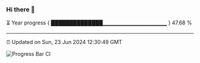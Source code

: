 ### Hi there 👋

⏳ Year progress { ██████████████▁▁▁▁▁▁▁▁▁▁▁▁▁▁▁▁ } 47.68 %

---

⏰ Updated on Sun, 23 Jun 2024 12:30:49 GMT

![Progress Bar CI](https://github.com/liununu/liununu/workflows/Progress%20Bar%20CI/badge.svg)
